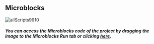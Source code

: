 ## Microblocks
![allScripts9910](https://user-images.githubusercontent.com/112697142/204213242-feab9c4e-59f2-47fa-8106-014c8d9c815b.png)



##### You can access the Microblocks code of the project by dragging the image to the Microblocks Run tab or clicking [here](https://microblocks.fun/run/microblocks.html#scripts=GP%20Scripts%0Adepends%20%27OLED%20Graphics%27%20%27PicoBricks%27%20%27Tone%27%0A%0Ascript%20531%2078%20%7B%0AwhenStarted%0AOLEDInit_I2C%20%27OLED_0.96in%27%20%273C%27%200%20false%0AOLEDclear%0AOLEDwrite%20%27NIGHT%20and%20DAY%27%2010%200%20true%0AOLEDwrite%20%27%3CGAME%3E%27%2040%2016%20true%0AOLEDwrite%20%27Press%20BUTTON%21%27%2020%2040%20false%0AOLEDwrite%20%27to%20START%21%27%2040%2056%20false%0Ascore%20%3D%200%0Astart%20%3D%200%0AwaitUntil%20%28pb_button%29%0Astart%20%3D%201%0A%7D%0A%0Ascript%201131%2098%20%7B%0AwhenBroadcastReceived%20%27Correct%27%0Ascore%20%2B%3D%2010%0AstopTask%0A%7D%0A%0Ascript%201136%20196%20%7B%0AwhenBroadcastReceived%20%27Wrong%27%0Astart%20%3D%200%0AOLEDclear%0AOLEDwrite%20%27Game%20Over%27%200%200%20false%0AOLEDwrite%20%28%27%5Bdata%3Ajoin%5D%27%20%27Your%20Score%3A%27%20score%29%200%2016%20false%0AOLEDwrite%20%27Press%20BUTTON%27%200%2040%20false%0AOLEDwrite%20%27To%20Repeat%21%27%200%2056%20false%0Apb_beep%201000%0AwaitUntil%20%28pb_button%29%0Ascore%20%3D%200%0Astart%20%3D%201%0A%7D%0A%0Ascript%20846%20224%20%7B%0AwhenBroadcastReceived%20%27change%20word%27%0AOLEDclear%0Anightorday%20%3D%20%28random%200%201%29%0Aif%20%28nightorday%20%3D%3D%200%29%20%7B%0A%20%20OLEDwrite%20%27---NIGHT---%27%2020%2032%20true%0A%7D%20else%20%7B%0A%20%20OLEDwrite%20%27---DAY---%27%2025%2032%20false%0A%7D%0AstopTask%0A%7D%0A%0Ascript%20538%20394%20%7B%0AwhenCondition%20%28start%20%3D%3D%201%29%0AsendBroadcast%20%27change%20word%27%0AresetTimer%0ArepeatUntil%20%28%28timer%29%20%3E%202000%29%20%7B%0A%20%20if%20%28%28pb_light_sensor%29%20%3C%2080%29%20%7B%0A%20%20%20%20gamerReaction%20%3D%200%0A%20%20%7D%20else%20%7B%0A%20%20%20%20gamerReaction%20%3D%201%0A%20%20%7D%0A%7D%0Apb_beep%20100%0Aif%20%28nightorday%20%3D%3D%20gamerReaction%29%20%7B%0A%20%20sendBroadcast%20%27Correct%27%0A%7D%20else%20%7B%0A%20%20sendBroadcast%20%27Wrong%27%0A%7D%0A%7D%0A%0Ascript%20848%20476%20%7B%0AwhenCondition%20%28score%20%3D%3D%20100%29%0Astart%20%3D%200%0AOLEDclear%0AOLEDwrite%20%27Congratulation%27%2010%2018%20false%0AOLEDwrite%20%28%27%5Bdata%3Ajoin%5D%27%20%27Top%20Score%3A%27%20score%29%205%2032%20false%0AOLEDwrite%20%27Press%20BUTTON%27%2020%2048%20false%0AOLEDwrite%20%27To%20Repeat%21%27%2025%2056%20false%0A%27play%20tone%27%20%27C%27%201%20100%0A%27play%20tone%27%20%27E%27%202%20100%0A%27play%20tone%27%20%27D%27%201%20100%0AwaitUntil%20%28pb_button%29%0Ascore%20%3D%200%0Astart%20%3D%201%0A%7D%0A%0A "here").
